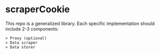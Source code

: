 # scraperCookie

This repo is a generalized library. Each specific implementation should include 2-3 components:

    > Proxy (optional)
    > Data scraper
    > Data storer
